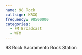 ```yaml
---
name: 98 Rock
callsign: KRXQ
frequency: 98500000
categories:
  - FM Broadcast
  - WFM
---
```


98 Rock Sacramento Rock Station
